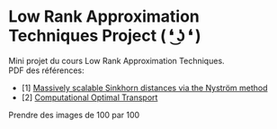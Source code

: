 # Low Rank Approximation Techniques Project ( ❛ ͜ʖ ❛ )
Mini projet du cours Low Rank Approximation Techniques. \
PDF des références:
- [1] [Massively scalable Sinkhorn distances via the Nyström method](https://arxiv.org/pdf/1812.05189.pdf)
- [2] [Computational Optimal Transport](https://arxiv.org/pdf/1803.00567.pdf)

Prendre des images de 100 par 100